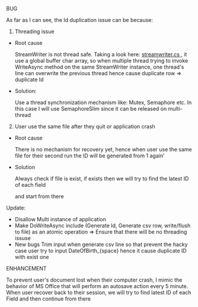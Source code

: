 BUG
   
As far as I can see, the Id duplication issue can be because:
1. Threading issue
+ Root cause

    StreamWriter is not thread safe. Taking a look here: [streamwriter.cs
  ](https://github.com/microsoft/referencesource/blob/master/mscorlib/system/io/streamwriter.cs), it use a global buffer char array, so when multiple thread trying to invoke WriteAsync method on the same StreamWriter instance, one thread's line can overwrite the previous thread hence cause duplicate row => duplicate Id
+ Solution:

    Use a thread synchronization mechanism like: Mutex, Semaphore etc. In this case I will use SemaphoreSlim since it can be released on multi-thread
  

2. User use the same file after they quit or application crash
+ Root cause

    There is no mechanism for recovery yet, hence when user use the same file for their second run the ID will be generated from 1 again'
+ Solution

    Always check if file is exist, if exists then we will try to find the latest ID of each field 
    
    and start from there

Update:
  + Disallow Multi instance of application
  + Make DoWriteAsync include (Generate Id, Generate csv row, write/flush to file) as an atomic operation => Ensure that there will be no threading issuse
  + New bugs Trim input when generate csv line so that prevent the hacky case user try to input DateOfBirth_{space} hence it cause duplicate ID with exist one

ENHANCEMENT

   To prevent user's document lost when their computer crash, I mimic the behavior of MS Office that will perform an autosave action every 5 minute.
   When user recover back to their session, we will try to find latest ID of each Field and then continue from there

